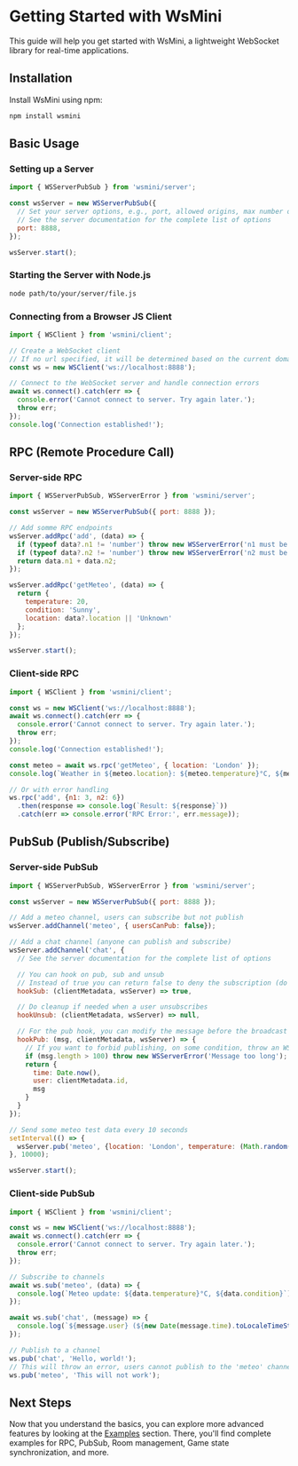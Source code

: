 # Getting Started with WsMini

This guide will help you get started with WsMini, a lightweight WebSocket library for real-time applications.

## Installation

Install WsMini using npm:

```bash
npm install wsmini
```

## Basic Usage

### Setting up a Server

```javascript
import { WSServerPubSub } from 'wsmini/server';

const wsServer = new WSServerPubSub({
  // Set your server options, e.g., port, allowed origins, max number of clients, ...
  // See the server documentation for the complete list of options
  port: 8888,
});

wsServer.start();
```
### Starting the Server with Node.js

```bash
node path/to/your/server/file.js
```

### Connecting from a Browser JS Client

```javascript
import { WSClient } from 'wsmini/client';

// Create a WebSocket client
// If no url specified, it will be determined based on the current domain and scheme
const ws = new WSClient('ws://localhost:8888');

// Connect to the WebSocket server and handle connection errors
await ws.connect().catch(err => {
  console.error('Cannot connect to server. Try again later.');
  throw err;
});
console.log('Connection established!');
```

## RPC (Remote Procedure Call)

### Server-side RPC

```javascript
import { WSServerPubSub, WSServerError } from 'wsmini/server';

const wsServer = new WSServerPubSub({ port: 8888 });

// Add somme RPC endpoints
wsServer.addRpc('add', (data) => {
  if (typeof data?.n1 != 'number') throw new WSServerError('n1 must be a number');
  if (typeof data?.n2 != 'number') throw new WSServerError('n2 must be a number');
  return data.n1 + data.n2;
});

wsServer.addRpc('getMeteo', (data) => {
  return {
    temperature: 20,
    condition: 'Sunny',
    location: data?.location || 'Unknown'
  };
});

wsServer.start();
```

### Client-side RPC

```javascript
import { WSClient } from 'wsmini/client';

const ws = new WSClient('ws://localhost:8888');
await ws.connect().catch(err => {
  console.error('Cannot connect to server. Try again later.');
  throw err;
});
console.log('Connection established!');

const meteo = await ws.rpc('getMeteo', { location: 'London' });
console.log(`Weather in ${meteo.location}: ${meteo.temperature}°C, ${meteo.condition}`);

// Or with error handling
ws.rpc('add', {n1: 3, n2: 6})
  .then(response => console.log(`Result: ${response}`))
  .catch(err => console.error('RPC Error:', err.message));
```

## PubSub (Publish/Subscribe)

### Server-side PubSub

```javascript
import { WSServerPubSub, WSServerError } from 'wsmini/server';

const wsServer = new WSServerPubSub({ port: 8888 });

// Add a meteo channel, users can subscribe but not publish
wsServer.addChannel('meteo', { usersCanPub: false});

// Add a chat channel (anyone can publish and subscribe)
wsServer.addChannel('chat', {
  // See the server documentation for the complete list of options

  // You can hook on pub, sub and unsub
  // Instead of true you can return false to deny the subscription (do it on some condition)
  hookSub: (clientMetadata, wsServer) => true,

  // Do cleanup if needed when a user unsubscribes
  hookUnsub: (clientMetadata, wsServer) => null,

  // For the pub hook, you can modify the message before the broadcast to all subscribers  (e.g. add a timestamp, user info, msg moderation, etc.)
  hookPub: (msg, clientMetadata, wsServer) => {
    // If you want to forbid publishing, on some condition, throw an WSServerError
    if (msg.length > 100) throw new WSServerError('Message too long');
    return {
      time: Date.now(),
      user: clientMetadata.id,
      msg
    }
  }
});

// Send some meteo test data every 10 seconds
setInterval(() => {
  wsServer.pub('meteo', {location: 'London', temperature: (Math.random() * 30).toFixed(1), condition: 'Sunny'});
}, 10000);

wsServer.start();
```

### Client-side PubSub

```javascript
import { WSClient } from 'wsmini/client';

const ws = new WSClient('ws://localhost:8888');
await ws.connect().catch(err => {
  console.error('Cannot connect to server. Try again later.');
  throw err;
});

// Subscribe to channels
await ws.sub('meteo', (data) => {
  console.log(`Meteo update: ${data.temperature}°C, ${data.condition}`);
});

await ws.sub('chat', (message) => {
  console.log(`${message.user} (${new Date(message.time).toLocaleTimeString()}): ${message.msg}`);
});

// Publish to a channel
ws.pub('chat', 'Hello, world!');
// This will throw an error, users cannot publish to the 'meteo' channel
ws.pub('meteo', 'This will not work');
```

## Next Steps

Now that you understand the basics, you can explore more advanced features by looking at the [Examples](./examples/index.md) section.
There, you'll find complete examples for RPC, PubSub, Room management, Game state synchronization, and more.